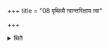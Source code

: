 +++
title = "08 पृथिव्यै त्वान्तरिक्षाय त्वा"

+++

<details><summary>थिते</summary>

पृथिव्यै त्वान्तरिक्षाय त्वा दिवे त्वेति शेषम् ८
</details>
